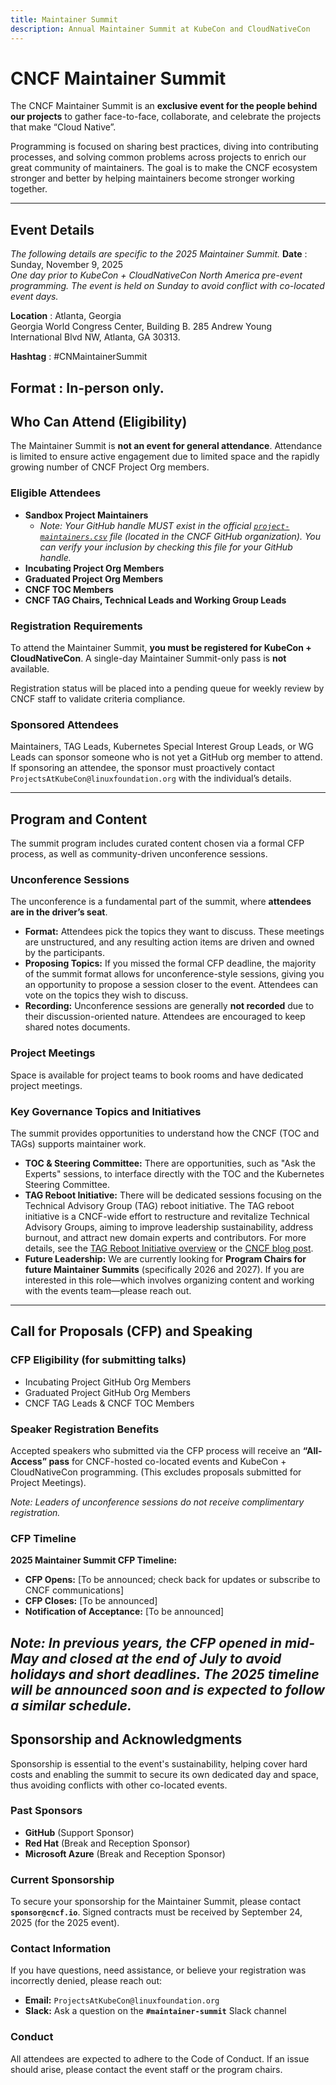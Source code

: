 ```yaml
---
title: Maintainer Summit
description: Annual Maintainer Summit at KubeCon and CloudNativeCon
---
```


# CNCF Maintainer Summit

The CNCF Maintainer Summit is an **exclusive event for the people behind our projects** to gather face-to-face, collaborate, and celebrate the projects that make “Cloud Native”.

Programming is focused on sharing best practices, diving into contributing processes, and solving common problems across projects to enrich our great community of maintainers. The goal is to make the CNCF ecosystem stronger and better by helping maintainers become stronger working together.

---

## Event Details

_The following details are specific to the 2025 Maintainer Summit._
**Date**
: Sunday, November 9, 2025  
  _One day prior to KubeCon + CloudNativeCon North America pre-event programming. The event is held on Sunday to avoid conflict with co-located event days._

**Location**
: Atlanta, Georgia  
  Georgia World Congress Center, Building B. 285 Andrew Young International Blvd NW, Atlanta, GA 30313.

**Hashtag**
: #CNMaintainerSummit

**Format**
: In-person only.
---

## Who Can Attend (Eligibility)

The Maintainer Summit is **not an event for general attendance**. Attendance is limited to ensure active engagement due to limited space and the rapidly growing number of CNCF Project Org members.

### Eligible Attendees

*   **Sandbox Project Maintainers**
    *   *Note: Your GitHub handle MUST exist in the official [`project-maintainers.csv`](https://github.com/cncf/project-maintainers/blob/main/project-maintainers.csv) file (located in the CNCF GitHub organization). You can verify your inclusion by checking this file for your GitHub handle.*
*   **Incubating Project Org Members**
*   **Graduated Project Org Members**
*   **CNCF TOC Members**
*   **CNCF TAG Chairs, Technical Leads and Working Group Leads**

### Registration Requirements

To attend the Maintainer Summit, **you must be registered for KubeCon + CloudNativeCon**. A single-day Maintainer Summit-only pass is **not** available.

Registration status will be placed into a pending queue for weekly review by CNCF staff to validate criteria compliance.

### Sponsored Attendees

Maintainers, TAG Leads, Kubernetes Special Interest Group Leads, or WG Leads can sponsor someone who is not yet a GitHub org member to attend. If sponsoring an attendee, the sponsor must proactively contact `ProjectsAtKubeCon@linuxfoundation.org` with the individual’s details.

---

## Program and Content

The summit program includes curated content chosen via a formal CFP process, as well as community-driven unconference sessions.

### Unconference Sessions

The unconference is a fundamental part of the summit, where **attendees are in the driver’s seat**.

*   **Format:** Attendees pick the topics they want to discuss. These meetings are unstructured, and any resulting action items are driven and owned by the participants.
*   **Proposing Topics:** If you missed the formal CFP deadline, the majority of the summit format allows for unconference-style sessions, giving you an opportunity to propose a session closer to the event. Attendees can vote on the topics they wish to discuss.
*   **Recording:** Unconference sessions are generally **not recorded** due to their discussion-oriented nature. Attendees are encouraged to keep shared notes documents.

### Project Meetings

Space is available for project teams to book rooms and have dedicated project meetings.

### Key Governance Topics and Initiatives

The summit provides opportunities to understand how the CNCF (TOC and TAGs) supports maintainer work.

*   **TOC & Steering Committee:** There are opportunities, such as "Ask the Experts" sessions, to interface directly with the TOC and the Kubernetes Steering Committee.
*   **TAG Reboot Initiative:** There will be dedicated sessions focusing on the Technical Advisory Group (TAG) reboot initiative. The TAG reboot initiative is a CNCF-wide effort to restructure and revitalize Technical Advisory Groups, aiming to improve leadership sustainability, address burnout, and attract new domain experts and contributors. For more details, see the [TAG Reboot Initiative overview](https://github.com/cncf/tag-reboot) or the [CNCF blog post](https://www.cncf.io/blog/2024/03/01/announcing-the-cncf-tag-reboot-initiative/).
*   **Future Leadership:** We are currently looking for **Program Chairs for future Maintainer Summits** (specifically 2026 and 2027). If you are interested in this role—which involves organizing content and working with the events team—please reach out.

---

## Call for Proposals (CFP) and Speaking

### CFP Eligibility (for submitting talks)

*   Incubating Project GitHub Org Members
*   Graduated Project GitHub Org Members
*   CNCF TAG Leads & CNCF TOC Members

### Speaker Registration Benefits

Accepted speakers who submitted via the CFP process will receive an **“All-Access” pass** for CNCF-hosted co-located events and KubeCon + CloudNativeCon programming. (This excludes proposals submitted for Project Meetings).

*Note: Leaders of unconference sessions do not receive complimentary registration.*

### CFP Timeline

**2025 Maintainer Summit CFP Timeline:**  
- **CFP Opens:** [To be announced; check back for updates or subscribe to CNCF communications]  
- **CFP Closes:** [To be announced]  
- **Notification of Acceptance:** [To be announced]

_Note: In previous years, the CFP opened in mid-May and closed at the end of July to avoid holidays and short deadlines. The 2025 timeline will be announced soon and is expected to follow a similar schedule._
---

## Sponsorship and Acknowledgments

Sponsorship is essential to the event's sustainability, helping cover hard costs and enabling the summit to secure its own dedicated day and space, thus avoiding conflicts with other co-located events.

### Past Sponsors

*   **GitHub** (Support Sponsor)
*   **Red Hat** (Break and Reception Sponsor)
*   **Microsoft Azure** (Break and Reception Sponsor)

### Current Sponsorship

To secure your sponsorship for the Maintainer Summit, please contact **`sponsor@cncf.io`**. Signed contracts must be received by September 24, 2025 (for the 2025 event).

### Contact Information

If you have questions, need assistance, or believe your registration was incorrectly denied, please reach out:

*   **Email:** `ProjectsAtKubeCon@linuxfoundation.org`
*   **Slack:** Ask a question on the **`#maintainer-summit`** Slack channel

### Conduct

All attendees are expected to adhere to the Code of Conduct. If an issue should arise, please contact the event staff or the program chairs.
